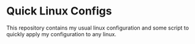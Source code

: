 # Quick Linux Configs
This repository contains my usual linux configuration and some script to quickly apply my configuration to any linux.
